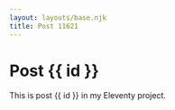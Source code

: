 ```yaml
---
layout: layouts/base.njk
title: Post 11621
---
```


# Post {{ id }}

This is post {{ id }} in my Eleventy project.
